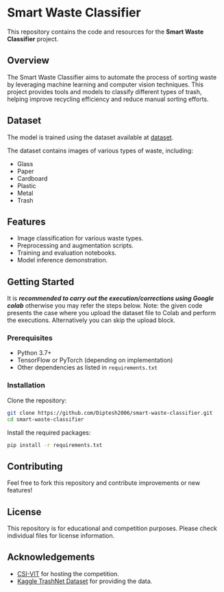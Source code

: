 # Smart Waste Classifier

This repository contains the code and resources for the **Smart Waste Classifier** project.

## Overview

The Smart Waste Classifier aims to automate the process of sorting waste by leveraging machine learning and computer vision techniques. This project provides tools and models to classify different types of trash, helping improve recycling efficiency and reduce manual sorting efforts.

## Dataset

The model is trained using the dataset available at [dataset](https://drive.google.com/file/d/1PMN1Pp_pQo4-5zNE5SBQgLW_Wdsy96BV/view?usp=drive_link).

The dataset contains images of various types of waste, including:

- Glass
- Paper
- Cardboard
- Plastic
- Metal
- Trash

## Features

- Image classification for various waste types.
- Preprocessing and augmentation scripts.
- Training and evaluation notebooks.
- Model inference demonstration.

## Getting Started
It is ***recommended to carry out the execution/corrections using Google colab*** otherwise you may refer the steps below.
Note: the given code presents the case where you upload the dataset file to Colab and perform the executions. Alternatively you can skip the upload block.

### Prerequisites

- Python 3.7+
- TensorFlow or PyTorch (depending on implementation)
- Other dependencies as listed in `requirements.txt`

### Installation

Clone the repository:

```bash
git clone https://github.com/Diptesh2006/smart-waste-classifier.git
cd smart-waste-classifier
```

Install the required packages:

```bash
pip install -r requirements.txt
```



## Contributing

Feel free to fork this repository and contribute improvements or new features!

## License

This repository is for educational and competition purposes. Please check individual files for license information.

## Acknowledgements

- [CSI-VIT](https://csivit.com/) for hosting the competition.
- [Kaggle TrashNet Dataset](https://www.kaggle.com/datasets/feyzazkefe/trashnet) for providing the data.
